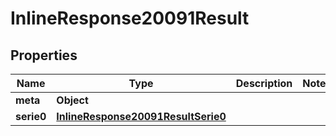 # InlineResponse20091Result

## Properties
Name | Type | Description | Notes
------------ | ------------- | ------------- | -------------
**meta** | **Object** |  | 
**serie0** | [**InlineResponse20091ResultSerie0**](InlineResponse20091ResultSerie0.md) |  | 
